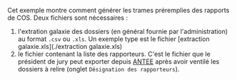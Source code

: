 Cet exemple montre comment générer les trames préremplies des rapports de COS. Deux fichiers sont nécessaires :

1. l'extration galaxie des dossiers (en général fournie par l'administration) au format `.csv` ou `.xls`. Un exemple type est le fichier [extraction galaxie.xls](./extraction galaxie.xls)
2. le fichier contenant la liste des rapporteurs. C'est le fichier que le président de jury peut exporter depuis [ANTEE](https://galaxie.enseignementsup-recherche.gouv.fr/antares/jur/index.jsp) après avoir ventilé les dossiers à relire (onglet `Désignation des rapporteurs`). 
